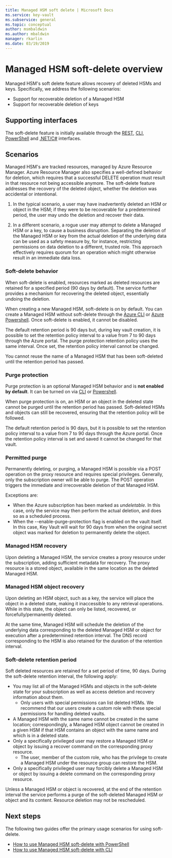 ```yaml
---
title: Managed HSM soft delete | Microsoft Docs
ms.service: key-vault
ms.subservice: general
ms.topic: conceptual
author: msmbaldwin
ms.author: mbaldwin
manager: rkarlin
ms.date: 03/19/2019
---
```


# Managed HSM soft-delete overview

Managed HSM's soft delete feature allows recovery of deleted HSMs and keys. Specifically, we address the following scenarios:

- Support for recoverable deletion of a Managed HSM
- Support for recoverable deletion of keys

## Supporting interfaces

The soft-delete feature is initially available through the [REST](/rest/api/managedhsm/), [CLI](soft-delete-cli.md), [PowerShell](soft-delete-powershell.md) and [.NET/C#](/dotnet/api/microsoft.azure.managedhsm?view=azure-dotnet) interfaces.

## Scenarios

Managed HSM's are tracked resources, managed by Azure Resource Manager. Azure Resource Manager also specifies a well-defined behavior for deletion, which requires that a successful DELETE operation must result in that resource not being accessible anymore. The soft-delete feature addresses the recovery of the deleted object, whether the deletion was accidental or intentional.

1. In the typical scenario, a user may have inadvertently deleted an HSM or object in the HSM; if they were to be recoverable for a predetermined period, the user may undo the deletion and recover their data.

2. In a different scenario, a rogue user may attempt to delete a Managed HSM or a key, to cause a business disruption. Separating the deletion of the Managed HSM or key from the actual deletion of the underlying data can be used as a safety measure by, for instance, restricting permissions on data deletion to a different, trusted role. This approach effectively requires quorum for an operation which might otherwise result in an immediate data loss.

### Soft-delete behavior

When soft-delete is enabled, resources marked as deleted resources are retained for a specified period (90 days by default). The service further provides a mechanism for recovering the deleted object, essentially undoing the deletion.

When creating a new Managed HSM, soft-delete is on by default. You can create a Managed HSM without soft-delete through the [Azure CLI](soft-delete-cli.md) or [Azure Powershell](soft-delete-powershell.md). Once soft-delete is enabled, it cannot be disabled.

The default retention period is 90 days but, during key vault creation, it is possible to set the retention policy interval to a value from 7 to 90 days through the Azure portal. The purge protection retention policy uses the same interval. Once set, the retention policy interval cannot be changed.

You cannot reuse the name of a Managed HSM that has been soft-deleted until the retention period has passed.

### Purge protection 

Purge protection is an optional Managed HSM behavior and is **not enabled by default**. It can be turned on via [CLI](soft-delete-cli.md#enabling-purge-protection) or [Powershell](key-vault-soft-delete-powershell.md#enabling-purge-protection).

When purge protection is on, an HSM or an object in the deleted state cannot be purged until the retention period has passed. Soft-deleted HSMs and objects can still be recovered, ensuring that the retention policy will be followed. 

The default retention period is 90 days, but it is possible to set the retention policy interval to a value from 7 to 90 days through the Azure portal. Once the retention policy interval is set and saved it cannot be changed for that vault. 

### Permitted purge

Permanently deleting, or purging, a Managed HSM is possible via a POST operation on the proxy resource and requires special privileges. Generally, only the subscription owner will be able to purge. The POST operation triggers the immediate and irrecoverable deletion of that Managed HSM. 

Exceptions are:
- When the Azure subscription has been marked as *undeletable*. In this case, only the service may then perform the actual deletion, and does so as a scheduled process. 
- When the --enable-purge-protection flag is enabled on the vault itself. In this case, Key Vault will wait for 90 days from when the original secret object was marked for deletion to permanently delete the object.

### Managed HSM recovery

Upon deleting a Managed HSM, the service creates a proxy resource under the subscription, adding sufficient metadata for recovery. The proxy resource is a stored object, available in the same location as the deleted Managed HSM. 

### Managed HSM object recovery

Upon deleting an HSM object, such as a key, the service will place the object in a deleted state, making it inaccessible to any retrieval operations. While in this state, the object can only be listed, recovered, or forcefully/permanently deleted. 

At the same time, Managed HSM will schedule the deletion of the underlying data corresponding to the deleted Managed HSM or object for execution after a predetermined retention interval. The DNS record corresponding to the HSM is also retained for the duration of the retention interval.

### Soft-delete retention period

Soft deleted resources are retained for a set period of time, 90 days. During the soft-delete retention interval, the following apply:

- You may list all of the Managed HSMs and objects in the soft-delete state for your subscription as well as access deletion and recovery information about them.
    - Only users with special permissions can list deleted HSMs. We recommend that our users create a custom role with these special permissions for handling deleted vaults.
- A Managed HSM with the same name cannot be created in the same location; correspondingly, a Managed HSM object cannot be created in a given HSM if that HSM contains an object with the same name and which is in a deleted state. 
- Only a specifically privileged user may restore a Managed HSM or object by issuing a recover command on the corresponding proxy resource.
    - The user, member of the custom role, who has the privilege to create a Managed HSM under the resource group can restore the HSM.
- Only a specifically privileged user may forcibly delete a Managed HSM or object by issuing a delete command on the corresponding proxy resource.

Unless a Managed HSM or object is recovered, at the end of the retention interval the service performs a purge of the soft-deleted Managed HSM or object and its content. Resource deletion may not be rescheduled.


## Next steps

The following two guides offer the primary usage scenarios for using soft-delete.

- [How to use Managed HSM soft-delete with PowerShell](soft-delete-powershell.md) 
- [How to use Managed HSM soft-delete with CLI](soft-delete-cli.md)

